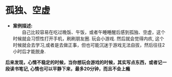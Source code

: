 # 孤独、空虚  
- **案例描述:**  
&emsp;&emsp;自己比较容易在吃过晚饭、午饭，或者午睡睡醒后感到孤独、空虚，这个时候就会习惯性打开手机，刷刷朋友圈. 玩会小游戏. 
然后就会觉得内疚, 这个时候就会去学习,或者是去做正事，但也可能沉迷于游戏无法自拔，然后往往2小时后才能脱身.  

**后来发现，心情不稳定的时候，当你想玩会游戏的时候，其实写点东西，或者记一段读书笔记, 心情也可以平静下来，最多20分钟，而且不会上瘾**
